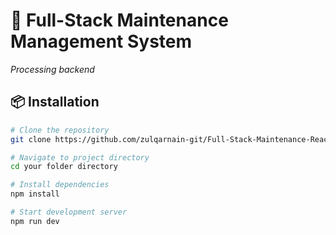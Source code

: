 # 🚀 Full-Stack Maintenance Management System

*Processing backend*

## 📦 Installation

```bash
# Clone the repository
git clone https://github.com/zulqarnain-git/Full-Stack-Maintenance-React.git

# Navigate to project directory
cd your folder directory

# Install dependencies
npm install

# Start development server
npm run dev
